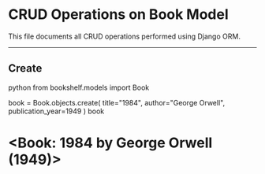 # CRUD Operations on Book Model

This file documents all CRUD operations performed using Django ORM.

---

## Create
python
from bookshelf.models import Book

book = Book.objects.create(
    title="1984",
    author="George Orwell",
    publication_year=1949
)
book
# <Book: 1984 by George Orwell (1949)>